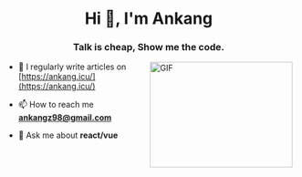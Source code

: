 
<!-- **2671467850/2671467850** is a ✨ _special_ ✨ repository because its `README.md` (this file) appears on your GitHub profile. -->
<!-- 
Here are some ideas to get you started:

- 🔭 I’m currently working on ...
- 🌱 I’m currently learning ...
- 👯 I’m looking to collaborate on ...
- 🤔 I’m looking for help with ...
- 💬 Ask me about ...
- 📫 How to reach me: ...
- 😄 Pronouns: ...
- ⚡ Fun fact: ... 
-->

<h1 align="center">Hi 👋, I'm Ankang</h1>

<h3 align="center">Talk is cheap, Show me the code.</h3>

<img align="right" alt="GIF" width="250" height="185" src="https://raw.githubusercontent.com/JoeyBling/JoeyBling/master/pic/pusheencode.gif" />

- 📝 I regularly write articles on [https://ankang.icu/](https://ankang.icu/)

- 📫 How to reach me **ankangz98@gmail.com**

- 💬 Ask me about **react/vue**

